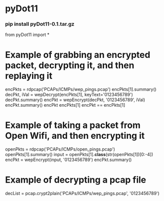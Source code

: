 # pyDot11

### pip install pyDot11-0.1.tar.gz

from pyDot11 import *

# Example of grabbing an encrypted packet, decrypting it, and then replaying it
encPkts = rdpcap('PCAPs/ICMPs/wep_pings.pcap')
encPkts[1].summary()
decPkt, iVal = wepDecrypt(encPkts[1], keyText='0123456789')
decPkt.summary()
encPkt = wepEncrypt(decPkt, '0123456789', iVal)
encPkt.summary()
encPkt
encPkts[1]
encPkt == encPkts[1]

# Example of taking a packet from Open Wifi, and then encrypting it
openPkts = rdpcap('PCAPs/ICMPs/open_pings.pcap')
openPkts[1].summary()
input = openPkts[1].__class__(str(openPkts[1])[0:-4])
encPkt = wepEncrypt(input, '0123456789')
encPkt.summary()

# Example of decrypting a pcap file
decList = pcap.crypt2plain('PCAPs/ICMPs/wep_pings.pcap', '0123456789')

